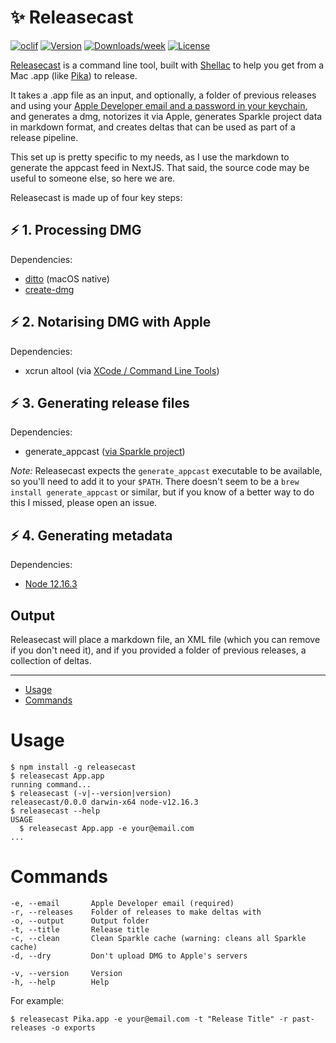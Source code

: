 # ✨ Releasecast

[![oclif](https://img.shields.io/badge/cli-oclif-brightgreen.svg)](https://oclif.io)
[![Version](https://img.shields.io/npm/v/releasecast.svg)](https://npmjs.org/package/releasecast)
[![Downloads/week](https://img.shields.io/npm/dw/releasecast.svg)](https://npmjs.org/package/releasecast)
[![License](https://img.shields.io/npm/l/releasecast.svg)](https://github.com/superhighfives/releasecast/blob/master/package.json)

[Releasecast](https://www.npmjs.com/package/releasecast) is a command line tool, built with [Shellac](https://www.npmjs.com/package/shellac) to help you get from a Mac .app (like [Pika](https://superhighfives.com/pika)) to release.

It takes a .app file as an input, and optionally, a folder of previous releases and using your [Apple Developer email and a password in your keychain](https://developer.apple.com/documentation/xcode/notarizing_macos_software_before_distribution/customizing_the_notarization_workflow#3087734), and generates a dmg, notorizes it via Apple, generates Sparkle project data in markdown format, and creates deltas that can be used as part of a release pipeline.

This set up is pretty specific to my needs, as I use the markdown to generate the appcast feed in NextJS. That said, the source code may be useful to someone else, so here we are.

Releasecast is made up of four key steps:

## ⚡️ 1. Processing DMG

Dependencies:
- [ditto](https://ss64.com/osx/ditto.html) (macOS native)
- [create-dmg](https://github.com/sindresorhus/create-dmg)

## ⚡️ 2. Notarising DMG with Apple

Dependencies:
- xcrun altool (via [XCode / Command Line Tools](https://developer.apple.com/downloads/))

## ⚡️ 3. Generating release files

Dependencies:
- generate_appcast ([via Sparkle project](https://sparkle-project.org/))

*Note:* Releasecast expects the `generate_appcast` executable to be available, so you'll need to add it to your `$PATH`. There doesn't seem to be a `brew install generate_appcast` or similar, but if you know of a better way to do this I missed, please open an issue.

## ⚡️ 4. Generating metadata

Dependencies:
- [Node 12.16.3](https://nodejs.org/en/blog/release/v12.16.3/)

## Output

Releasecast will place a markdown file, an XML file (which you can remove if you don't need it), and if you provided a folder of previous releases, a collection of deltas.

---

* [Usage](#usage)
* [Commands](#commands)

# Usage
```sh-session
$ npm install -g releasecast
$ releasecast App.app
running command...
$ releasecast (-v|--version|version)
releasecast/0.0.0 darwin-x64 node-v12.16.3
$ releasecast --help
USAGE
  $ releasecast App.app -e your@email.com
...
```

# Commands
```
-e, --email       Apple Developer email (required)
-r, --releases    Folder of releases to make deltas with
-o, --output      Output folder
-t, --title       Release title
-c, --clean       Clean Sparkle cache (warning: cleans all Sparkle cache)
-d, --dry         Don't upload DMG to Apple's servers

-v, --version     Version
-h, --help        Help
```

For example:
```
$ releasecast Pika.app -e your@email.com -t "Release Title" -r past-releases -o exports
```
